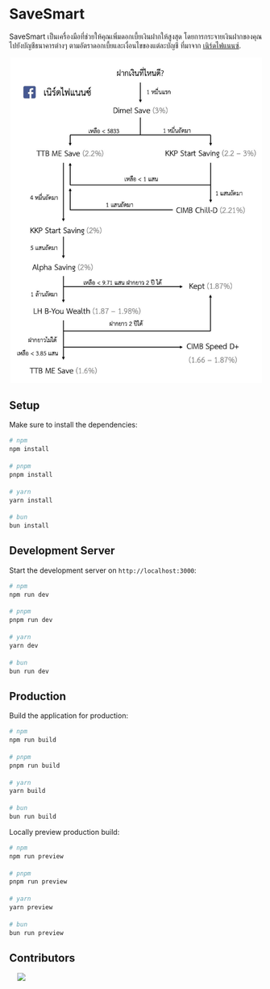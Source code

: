 # SaveSmart

SaveSmart เป็นเครื่องมือที่ช่วยให้คุณเพิ่มดอกเบี้ยเงินฝากให้สูงสุด โดยการกระจายเงินฝากของคุณไปยังบัญชีธนาคารต่างๆ ตามอัตราดอกเบี้ยและเงื่อนไขของแต่ละบัญชี ที่มาจาก [เนิร์ดไฟแนนซ์](https://www.facebook.com/photo/?fbid=122135196230270713&set=a.122105441570270713). 

<div style="text-align: center;">
  <img src="public/other/flowchart.jpg" style="width: 500px" alt="Flow chart by เนิร์ดไฟแนนซ์">
</div>

## Setup

Make sure to install the dependencies:

```bash
# npm
npm install

# pnpm
pnpm install

# yarn
yarn install

# bun
bun install
```

## Development Server

Start the development server on `http://localhost:3000`:

```bash
# npm
npm run dev

# pnpm
pnpm run dev

# yarn
yarn dev

# bun
bun run dev
```

## Production

Build the application for production:

```bash
# npm
npm run build

# pnpm
pnpm run build

# yarn
yarn build

# bun
bun run build
```

Locally preview production build:

```bash
# npm
npm run preview

# pnpm
pnpm run preview

# yarn
yarn preview

# bun
bun run preview
```

## Contributors

<div style="display: flex; flex-wrap: wrap; gap: 1rem;">
  <a href="https://github.com/itoon/save-smart/graphs/contributors" style="margin-left: 1rem;">
    <img src="https://contrib.rocks/image?repo=itoon/save-smart" />
  </a>
</div>
